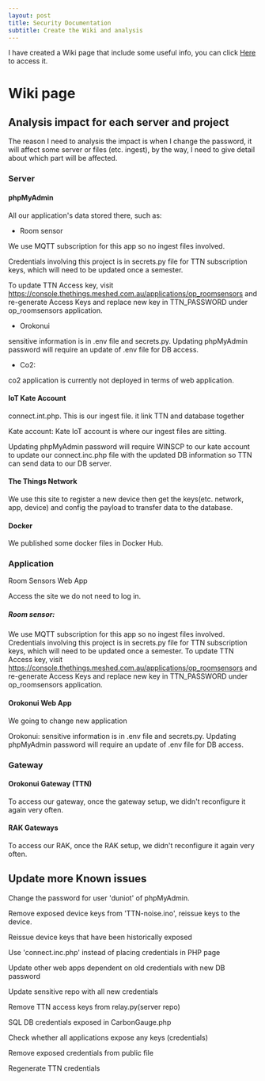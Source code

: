 ```yaml
---
layout: post
title: Security Documentation
subtitle: Create the Wiki and analysis
---
```


I have created a Wiki page that include some useful info, you can click [Here](https://gitlab.com/iotop/sensitive/-/wikis/home) to access it.

# Wiki page

## Analysis impact for each server and project

The reason I need to analysis the impact is when I change the password, it will affect some server or files (etc. ingest), by the way, I need to give detail about which part will be affected.

### Server 

#### phpMyAdmin

All our application's data stored there, such as:

- Room sensor

We use MQTT subscription for this app so no ingest files involved.  

Credentials involving this project is in secrets.py file for TTN subscription keys, which will need to be updated once a semester.  

To update TTN Access key, visit https://console.thethings.meshed.com.au/applications/op_roomsensors and re-generate Access Keys and replace new key in TTN_PASSWORD under op_roomsensors application.

- Orokonui

sensitive information is in .env file and secrets.py.  Updating phpMyAdmin password will require an update of .env file for DB access.

- Co2:

co2 application is currently not deployed in terms of web application.

#### IoT Kate Account

connect.int.php. This is our ingest file. it link TTN and database together

Kate account: Kate IoT account is where our ingest files are sitting. 

 Updating phpMyAdmin password will require WINSCP to our kate account to update our connect.inc.php file with the updated DB information so TTN can send data to our DB server.

#### The Things Network
We use this site to register a new device then get the keys(etc. network, app, device) and config the payload to transfer data to the database.

#### Docker

We published some docker files in Docker Hub.

### Application

Room Sensors Web App

Access the site we do not need to log in.

##### Room sensor: 
We use MQTT subscription for this app so no ingest files involved. Credentials involving this project is in secrets.py file for TTN subscription keys, which will need to be updated once a semester. To update TTN Access key, visit https://console.thethings.meshed.com.au/applications/op_roomsensors and re-generate Access Keys and replace new key in TTN_PASSWORD under op_roomsensors application.

#### Orokonui Web App

We going to change new application

Orokonui: sensitive information is in .env file and secrets.py.  Updating phpMyAdmin password will require an update of .env file for DB access.

### Gateway

#### Orokonui Gateway (TTN)

To access our gateway, once the gateway setup, we didn't reconfigure it again very often.

#### RAK Gateways

To access our RAK, once the RAK setup, we didn't reconfigure it again very often.

## Update more Known issues

 Change the password for user 'duniot' of phpMyAdmin.

 Remove exposed device keys from 'TTN-noise.ino', reissue keys to the device.

 Reissue device keys that have been historically exposed

 Use 'connect.inc.php' instead of placing credentials in PHP page

 Update other web apps dependent on old credentials with new DB password

 Update sensitive repo with all new credentials

 Remove TTN access keys from relay.py(server repo)

 SQL DB credentials exposed in CarbonGauge.php

 Check whether all applications expose any keys (credentials)

 Remove exposed credentials from public file

 Regenerate TTN credentials